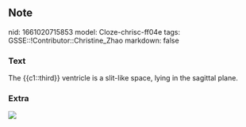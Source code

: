 ## Note
nid: 1661020715853
model: Cloze-chrisc-ff04e
tags: GSSE::!Contributor::Christine_Zhao
markdown: false

### Text
<div>
  <div>
    <div>
      The {{c1::third}} ventricle is a slit-like space, lying in
      the sagittal plane.
    </div>
  </div>
</div>

### Extra
<img src="Screen%20Shot%202021-09-13%20at%2011.36.59%20am.png">

